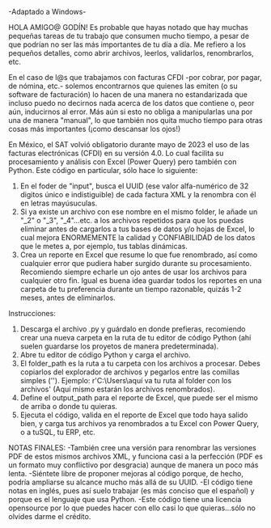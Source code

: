 -Adaptado a Windows-

HOLA AMIGO@ GODÍN!
Es probable que hayas notado que hay muchas pequeñas tareas de tu trabajo que consumen mucho tiempo, a pesar de que podrían no ser las más importantes de tu día a día.
Me refiero a los pequeños detalles, como abrir archivos, leerlos, validarlos, renombrarlos, etc.

En el caso de l@s que trabajamos con facturas CFDI -por cobrar, por pagar, de nómina, etc.- solemos encontrarnos que quienes las emiten (o su software de facturación) lo hacen de una manera no estandarizada que
incluso puedo no decirnos nada acerca de los datos que contiene o, peor aún, inducirnos al error. Más aún si esto no obliga a manipularlas una por una de manera "manual", lo que también nos quita mucho tiempo 
para otras cosas más importantes (¡como descansar los ojos!)

En México, el SAT volvió obligatorio durante mayo de 2023 el uso de las facturas electrónicas (CFDI) en su versión 4.0. Lo cual facilita su procesamiento y análisis con Excel (Power Query) pero también con Python.
Este código en particular, sólo hace lo siguiente:

1) En el foder de "input", busca el UUID (ese valor alfa-numérico de 32 digitos único e indistiguible) de cada factura XML y la renombra con él en letras mayúsuculas.
2) Si ya existe un archivo con ese nombre en el mismo folder, le añade un "_2" o "_3", "_4"...etc. a los archivos repetidos para que los puedas eliminar antes de cargarlos a tus bases de datos y/o hojas de Excel,
   lo cual  mejora ENORMEMENTE la calidad y CONFIABILIDAD de los datos que le metes a, por ejemplo, tus tablas dinámicas.
3) Crea un reporte en Excel que resume lo que fue renombrado, así como cualquier error que pudiera haber surgido durante su procesamiento. Recomiendo siempre echarle un ojo antes de usar los archivos para cualquier
   otro fin. Igual es buena idea guardar todos los reportes en una carpeta de tu preferencia durante un tiempo razonable, quizás 1-2 meses, antes de eliminarlos.

Instrucciones:
1) Descarga el archivo .py y guárdalo en donde prefieras, recomiendo crear una nueva carpeta en la ruta de tu editor de código Python (ahí suelen guardarse los proyetos de manera predeterminada).
2) Abre tu editor de código Python y carga el archivo.
3) El folder_path es la ruta a tu carpeta con los archivos a procesar. Debes copiarlos del explorador de archivos y pegarlos entre las comillas simples ('').
   Ejemplo: r'C:\Users\aquí va tu ruta al folder con los archivos' (Aquí mismo estarán los archivos renombrados).
5) Define el output_path para el reporte de Excel, que puede ser el mismo de arriba o donde tu quieras.
6) Ejecuta el código, valida en el reporte de Excel que todo haya salido bien, y carga tus archivos ya renombrados a tu Excel con Power Query, o a tuSQL, tu ERP, etc.

NOTAS FINALES:
-También cree una versión para renombrar las versiones PDF de estos mismos archivos XML, y funciona casi a la perfección (PDF es un formato muy conflictivo por desgracia) aunque de manera un poco más lenta.
-Siéntete libre de proponer mejoras al código porque, de hecho, podría ampliarse su alcance mucho más allá de su UUID.
-El código tiene notas en inglés, pues así suelo trabajar (es más conciso que el español) y porque es el lenguaje que usa Python.
-Este código tiene una licencia opensource por lo que puedes hacer con ello casi lo que quieras...sólo no olvides darme el crédito.
